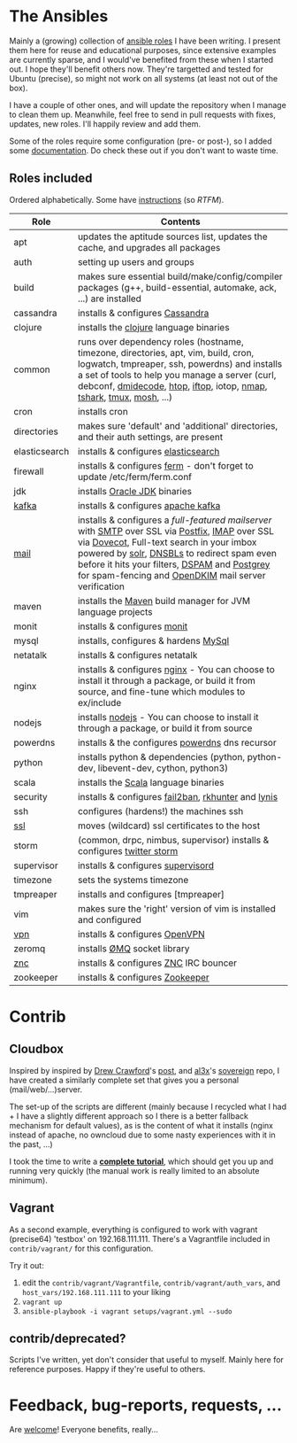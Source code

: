 # The Ansibles

Mainly a (growing) collection of [ansible roles](roles/) I have been writing. I present them here for reuse and educational purposes, since extensive examples are currently sparse, and I would've benefited from these when I started out. I hope they'll benefit others now. They're targetted and tested for Ubuntu (precise), so might not work on all systems (at least not out of the box).

I have a couple of other ones, and will update the repository when I manage to clean them up. Meanwhile, feel free to send in pull requests with fixes, updates, new roles. I'll happily review and add them.

Some of the roles require some configuration (pre- or post-), so I added some [documentation](docs/). Do check these out if you don't want to waste time.

## Roles included


Ordered alphabetically. Some have [instructions](docs/) (so *RTFM*).

| Role | Contents |
| --- | --- |
| apt | updates the aptitude sources list, updates the cache, and upgrades all packages |
| auth | setting up users and groups |
| build | makes sure essential build/make/config/compiler packages (g++, build-essential, automake, ack, ...) are installed |
| cassandra | installs & configures [Cassandra](http://cassandra.apache.org/) |
| clojure | installs the [clojure](http://clojure.org/) language binaries |
| common | runs over dependency roles (hostname, timezone, directories, apt, vim, build, cron, logwatch, tmpreaper, ssh, powerdns) and installs a set of tools to help you manage a server (curl, debconf, [dmidecode](http://www.nongnu.org/dmidecode/), [htop](http://htop.sourceforge.net/), [iftop](http://www.ex-parrot.com/pdw/iftop/), iotop, [nmap](http://nmap.org/), [tshark](http://www.wireshark.org/docs/man-pages/tshark.html), [tmux](http://tmux.sourceforge.net/), [mosh](http://mosh.mit.edu/), ...) |
| cron | installs cron |
| directories | makes sure 'default' and 'additional' directories, and their auth settings, are present |
| elasticsearch | installs & configures [elasticsearch](http://www.elasticsearch.org/) |
| firewall | installs & configures [ferm](http://ferm.foo-projects.org/) - don't forget to update /etc/ferm/ferm.conf |
| jdk | installs [Oracle JDK](http://docs.oracle.com/javase/) binaries |
| [kafka](docs/kafka.md) | installs & configures [apache kafka](http://kafka.apache.org/) |
| [mail](docs/mail.md) | installs & configures a *full-featured mailserver* with [SMTP](https://en.wikipedia.org/wiki/Simple_Mail_Transfer_Protocol) over SSL via [Postfix](http://www.postfix.org/), [IMAP](https://en.wikipedia.org/wiki/Internet_Message_Access_Protocol) over SSL via [Dovecot](http://dovecot.org/), Full-text search in your imbox powered by [solr](https://lucene.apache.org/solr/), [DNSBLs](https://en.wikipedia.org/wiki/DNSBL) to redirect spam even before it hits your filters, [DSPAM](http://dspam.sourceforge.net/) and [Postgrey](http://postgrey.schweikert.ch/) for spam-fencing and [OpenDKIM](http://www.opendkim.org/) mail server verification |
| maven | installs the [Maven](http://maven.apache.org/) build manager for JVM language projects |
| monit | installs & configures [monit](http://mmonit.com/monit/) |
| mysql | installs, configures & hardens [MySql](http://dev.mysql.com/) |
| netatalk | installs & configures netatalk |
| nginx | installs & configures [nginx](http://nginx.org/) - You can choose to install it through a package, or build it from source, and fine-tune which modules to ex/include |
| nodejs | installs [nodejs](http://nodejs.org/) - You can choose to install it through a package, or build it from source |
| powerdns | installs & the configures [powerdns](https://www.powerdns.com/) dns recursor |
| python | installs python & dependencies (python, python-dev, libevent-dev, cython, python3) |
| scala | installs the [Scala](http://www.scala-lang.org/) language binaries |
| security | installs & configures [fail2ban](http://www.fail2ban.org/), [rkhunter](http://rkhunter.sourceforge.net/) and [lynis](http://www.rootkit.nl/projects/lynis.html) |
| ssh | configures (hardens!) the machines ssh |
| [ssl](docs/ssl.md) | moves (wildcard) ssl certificates to the host |
| storm | (common, drpc, nimbus, supervisor) installs & configures [twitter storm](http://storm-project.net/) |
| supervisor | installs & configures [supervisord](http://supervisord.org/) |
| timezone | sets the systems timezone |
| tmpreaper | installs and configures [tmpreaper] |
| vim | makes sure the 'right' version of vim is installed and configured |
| [vpn](docs/vpn.md) | installs & configures [OpenVPN](http://openvpn.net/index.php/open-source.html) |
| zeromq | installs [ØMQ](http://zeromq.org/) socket library |
| [znc](docs/znc.md) | installs & configures [ZNC](http://wiki.znc.in/) IRC bouncer |
| zookeeper | installs & configures [Zookeeper](http://zookeeper.apache.org/) |


# Contrib

## Cloudbox

Inspired by inspired by [Drew Crawford](https://twitter.com/drewcrawford)'s [post](http://sealedabstract.com/code/nsa-proof-your-e-mail-in-2-hours/), and [al3x](https://twitter.com/al3x)'s [sovereign](https://github.com/al3x/sovereign/) repo, I have created a similarly complete set that gives you a personal (mail/web/...)server.

The set-up of the scripts are different (mainly because I recycled what I had + I have a slightly different approach so I there is a better fallback mechanism for default values), as is the content of what it installs (nginx instead of apache, no owncloud due to some nasty experiences with it in the past, ...)

I took the time to write a [**complete tutorial**](docs/cloudbox.md), which should get you up and running very quickly (the manual work is really limited to an absolute minimum).

## Vagrant

As a second example, everything is configured to work with vagrant (precise64) 'testbox' on 192.168.111.111. There's a Vagrantfile included in `contrib/vagrant/` for this configuration.

Try it out:

1. edit the `contrib/vagrant/Vagrantfile`, `contrib/vagrant/auth_vars`, and `host_vars/192.168.111.111` to your liking
2. `vagrant up`
3. `ansible-playbook -i vagrant setups/vagrant.yml --sudo`

## contrib/deprecated?

Scripts I've written, yet don't consider that useful to myself. Mainly here for reference purposes. Happy if they're useful to others.

# Feedback, bug-reports, requests, ...

Are [welcome](https://github.com/pjan/the-ansibles/issues)! Everyone benefits, really...
